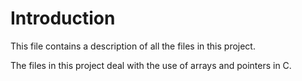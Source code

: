 # Introduction

This file contains a description of all the files in this project.

The files in this project deal with the use of arrays and pointers in C.


